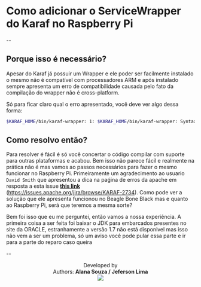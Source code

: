 # Como adicionar o ServiceWrapper do Karaf no Raspberry Pi
--

## Porque isso é necessário?

Apesar do Karaf já possuir um Wrapper e ele poder ser facilmente instalado
o mesmo não é compatível com processadores ARM e após instalado sempre
apresenta um erro de compatibilidade causada pelo fato da compilação do
wrapper não é cross-platform.

Só para ficar claro qual o erro apresentado, você deve ver algo dessa forma:

```sh
$KARAF_HOME/bin/karaf-wrapper: 1: $KARAF_HOME/bin/karaf-wrapper: Syntax error: "(" unexpected
```

## Como resolvo então?

Para resolver é fácil é só você concertar o código compilar com suporte para
outras plataformas e acabou. Bem isso não parece fácil e realmente na prática
não é mas vamos ao passos necessários para fazer o mesmo funcionar no Raspberry Pi.
Primeiramente um agradecimento ao usuario `David Smith` que apresentou a dica na
paǵina de erros da apache em resposta a esta issue **[this link](https://issues.apache.org/jira/browse/KARAF-2734)** (https://issues.apache.org/jira/browse/KARAF-2734).
Como pode ver a solução que ele apresenta funcionou no Beagle Bone Black mas e quanto
ao Raspberry Pi, será que teremos a mesma sorte?

Bem foi isso que eu me perguntei, então vamos a nossa experiência.
A primeira coisa a ser feita foi baixar o JDK para embarcados presentes no site da
ORACLE, estranhamente a versão 1.7 não está disponivel mas isso não vem a ser um problema,
só um aviso você pode pular essa parte e ir para a parte do reparo caso queira

--
<p align="center">
	Developed by </br>
	Authors: <b> Alana Souza / Jeferson Lima</b>  </br>
  <img src="https://wiki.dcc.ufba.br/pub/SmartUFBA/ProjectLogo/wiserufbalogo.jpg"/>
</p>

